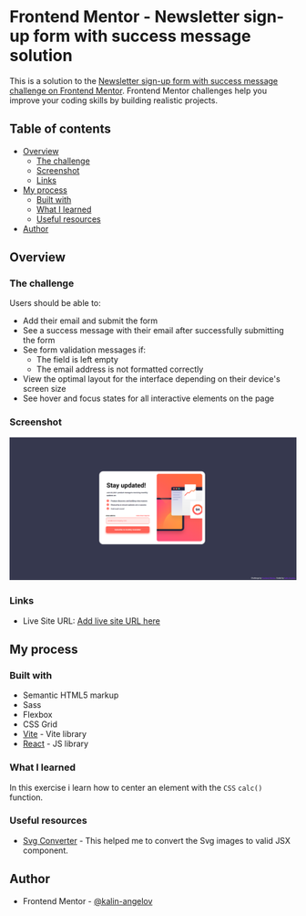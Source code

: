 # Frontend Mentor - Newsletter sign-up form with success message solution

This is a solution to the [Newsletter sign-up form with success message challenge on Frontend Mentor](https://www.frontendmentor.io/challenges/newsletter-signup-form-with-success-message-3FC1AZbNrv). Frontend Mentor challenges help you improve your coding skills by building realistic projects. 

## Table of contents

- [Overview](#overview)
  - [The challenge](#the-challenge)
  - [Screenshot](#screenshot)
  - [Links](#links)
- [My process](#my-process)
  - [Built with](#built-with)
  - [What I learned](#what-i-learned)
  - [Useful resources](#useful-resources)
- [Author](#author)

## Overview

### The challenge

Users should be able to:

- Add their email and submit the form
- See a success message with their email after successfully submitting the form
- See form validation messages if:
  - The field is left empty
  - The email address is not formatted correctly
- View the optimal layout for the interface depending on their device's screen size
- See hover and focus states for all interactive elements on the page

### Screenshot

![Desktop Screenshot](public/screenshot/Screenshot%20.png)

### Links

- Live Site URL: [Add live site URL here](https://fm-newsletter-sign-up-with-success-message.vercel.app/)

## My process

### Built with

- Semantic HTML5 markup
- Sass
- Flexbox
- CSS Grid
- [Vite](https://vitejs.dev/) - Vite library
- [React](https://reactjs.org/) - JS library

### What I learned

In this exercise i learn how to center an element with the `CSS` `calc()` function.

### Useful resources

- [Svg Converter](https://svg2jsx.com/) - This helped me to convert the Svg images to valid JSX component.

## Author

- Frontend Mentor - [@kalin-angelov](https://www.frontendmentor.io/profile/kalin-angelov)